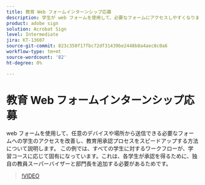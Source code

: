 ```yaml
---
title: 教育 Web フォームインターンシップ応募
description: 学生が web フォームを使用して、必要なフォームにアクセスしやすくなります。
product: adobe sign
solution: Acrobat Sign
level: Intermediate
jira: KT-13607
source-git-commit: 823c350f17fbc72df31439be2448b8a4aec8c0a6
workflow-type: tm+mt
source-wordcount: '82'
ht-degree: 0%

---
```


# 教育 Web フォームインターンシップ応募

web フォームを使用して、任意のデバイスや場所から送信できる必要なフォームへの学生のアクセスを改善し、教育用承認プロセスをスピードアップする方法について説明します。 この例では、すべての学生に対するワークフローが、学習コースに応じて固有になっています。これは、各学生が承認を得るために、独自の教員スーパーバイザーと部門長を追加する必要があるためです。

>[!VIDEO](https://video.tv.adobe.com/v/3421773?quality=12&learn=on&hidetitle=true)
